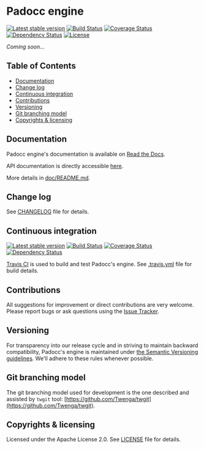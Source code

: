 # Padocc engine

[![Latest stable version](http://img.shields.io/packagist/v/Hi-Media/Padocc-engine.svg?style=flat "Latest stable version")](https://packagist.org/packages/Hi-Media/Padocc-engine)
[![Build Status](http://img.shields.io/travis/Hi-Media/Padocc-engine/stable.svg?style=flat)](http://travis-ci.org/Hi-Media/Padocc-engine)
[![Coverage Status](http://img.shields.io/coveralls/Hi-Media/Padocc-engine/stable.svg?style=flat)](https://coveralls.io/r/Hi-Media/Padocc-engine)
[![Dependency Status](https://www.versioneye.com/user/projects/53c63f0e77dd1c2a8e0000d6/badge.svg?style=flat)](https://www.versioneye.com/user/projects/53c63f0e77dd1c2a8e0000d6)
[![License](http://img.shields.io/packagist/l/Hi-Media/Padocc-engine.svg?style=flat)](https://packagist.org/packages/Hi-Media/Padocc-engine)

*Coming soon…*

## Table of Contents

  * [Documentation](#documentation)
  * [Change log](#change-log)
  * [Continuous integration](#continuous-integration)
  * [Contributions](#contributions)
  * [Versioning](#versioning)
  * [Git branching model](#git-branching-model)
  * [Copyrights & licensing](#copyrights--licensing)

## Documentation
Padocc engine's documentation is available on [Read the Docs](http://padocc-engine.readthedocs.org/).

API documentation is directly accessible [here](http://padocc-engine.readthedocs.org/en/latest/_static/index.html).

More details in [doc/README.md](doc/README.md).

## Change log
See [CHANGELOG](CHANGELOG.md) file for details.

## Continuous integration

[![Latest stable version](http://img.shields.io/packagist/v/Hi-Media/Padocc-engine.svg?style=flat "Latest stable version")](https://packagist.org/packages/Hi-Media/Padocc-engine)
[![Build Status](http://img.shields.io/travis/Hi-Media/Padocc-engine/stable.svg?style=flat)](http://travis-ci.org/Hi-Media/Padocc-engine)
[![Coverage Status](http://img.shields.io/coveralls/Hi-Media/Padocc-engine/stable.svg?style=flat)](https://coveralls.io/r/Hi-Media/Padocc-engine)
[![Dependency Status](https://www.versioneye.com/user/projects/53c63f0e77dd1c2a8e0000d6/badge.svg?style=flat)](https://www.versioneye.com/user/projects/53c63f0e77dd1c2a8e0000d6)

[Travis CI](http://travis-ci.org/) is used to build and test Padocc's engine.
See [.travis.yml](.travis.yml) file for build details.

## Contributions
All suggestions for improvement or direct contributions are very welcome.
Please report bugs or ask questions using the [Issue Tracker](https://github.com/Hi-Media/Padocc-engine/issues).

## Versioning

For transparency into our release cycle and in striving to maintain backward compatibility,
Padocc's engine is maintained under [the Semantic Versioning guidelines](http://semver.org/).
We'll adhere to these rules whenever possible.

## Git branching model
The git branching model used for development is the one described and assisted by `twgit` tool: [https://github.com/Twenga/twgit](https://github.com/Twenga/twgit).

## Copyrights & licensing
Licensed under the Apache License 2.0.
See [LICENSE](LICENSE) file for details.
